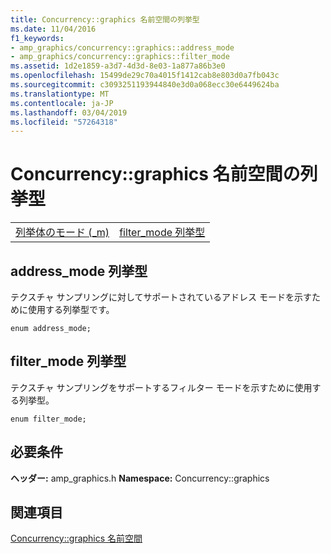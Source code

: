 ```yaml
---
title: Concurrency::graphics 名前空間の列挙型
ms.date: 11/04/2016
f1_keywords:
- amp_graphics/concurrency::graphics::address_mode
- amp_graphics/concurrency::graphics::filter_mode
ms.assetid: 1d2e1859-a3d7-4d3d-8e03-1a877a86b3e0
ms.openlocfilehash: 15499de29c70a4015f1412cab8e803d0a7fb043c
ms.sourcegitcommit: c3093251193944840e3d0a068ecc30e6449624ba
ms.translationtype: MT
ms.contentlocale: ja-JP
ms.lasthandoff: 03/04/2019
ms.locfileid: "57264318"
---
```

# <a name="concurrencygraphics-namespace-enums"></a>Concurrency::graphics 名前空間の列挙型

|||
|-|-|
|[列挙体のモード (_m)](#address_mode)|[filter_mode 列挙型](#filter_mode)|

##  <a name="address_mode"></a>  address_mode 列挙型

テクスチャ サンプリングに対してサポートされているアドレス モードを示すために使用する列挙型です。

```
enum address_mode;
```

##  <a name="filter_mode"></a>  filter_mode 列挙型

テクスチャ サンプリングをサポートするフィルター モードを示すために使用する列挙型。

```
enum filter_mode;
```

## <a name="requirements"></a>必要条件

**ヘッダー:** amp_graphics.h **Namespace:** Concurrency::graphics

## <a name="see-also"></a>関連項目

[Concurrency::graphics 名前空間](concurrency-graphics-namespace.md)
